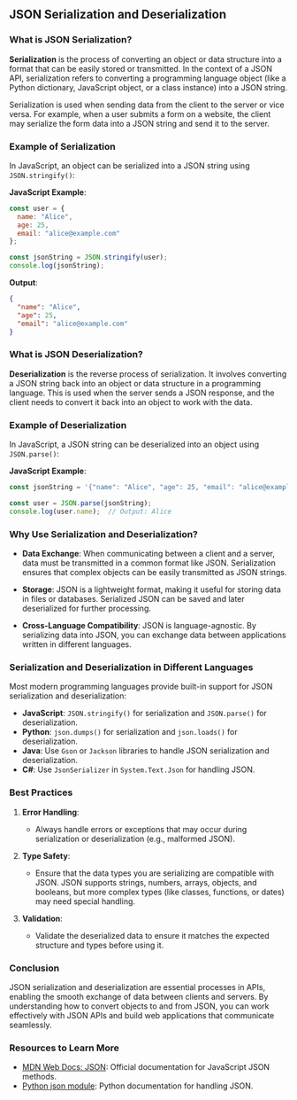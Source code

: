 ## JSON Serialization and Deserialization

### What is JSON Serialization?

**Serialization** is the process of converting an object or data structure into a format that can be easily stored or transmitted. In the context of a JSON API, serialization refers to converting a programming language object (like a Python dictionary, JavaScript object, or a class instance) into a JSON string.

Serialization is used when sending data from the client to the server or vice versa. For example, when a user submits a form on a website, the client may serialize the form data into a JSON string and send it to the server.

### Example of Serialization

In JavaScript, an object can be serialized into a JSON string using `JSON.stringify()`:

**JavaScript Example**:
```javascript
const user = {
  name: "Alice",
  age: 25,
  email: "alice@example.com"
};

const jsonString = JSON.stringify(user);
console.log(jsonString);
```

**Output**:
```json
{
  "name": "Alice",
  "age": 25,
  "email": "alice@example.com"
}
```

### What is JSON Deserialization?

**Deserialization** is the reverse process of serialization. It involves converting a JSON string back into an object or data structure in a programming language. This is used when the server sends a JSON response, and the client needs to convert it back into an object to work with the data.

### Example of Deserialization

In JavaScript, a JSON string can be deserialized into an object using `JSON.parse()`:

**JavaScript Example**:
```javascript
const jsonString = '{"name": "Alice", "age": 25, "email": "alice@example.com"}';

const user = JSON.parse(jsonString);
console.log(user.name);  // Output: Alice
```

### Why Use Serialization and Deserialization?

- **Data Exchange**: When communicating between a client and a server, data must be transmitted in a common format like JSON. Serialization ensures that complex objects can be easily transmitted as JSON strings.
    
- **Storage**: JSON is a lightweight format, making it useful for storing data in files or databases. Serialized JSON can be saved and later deserialized for further processing.
    
- **Cross-Language Compatibility**: JSON is language-agnostic. By serializing data into JSON, you can exchange data between applications written in different languages.
    

### Serialization and Deserialization in Different Languages

Most modern programming languages provide built-in support for JSON serialization and deserialization:

- **JavaScript**: `JSON.stringify()` for serialization and `JSON.parse()` for deserialization.
- **Python**: `json.dumps()` for serialization and `json.loads()` for deserialization.
- **Java**: Use `Gson` or `Jackson` libraries to handle JSON serialization and deserialization.
- **C#**: Use `JsonSerializer` in `System.Text.Json` for handling JSON.

### Best Practices

1. **Error Handling**:
    
    - Always handle errors or exceptions that may occur during serialization or deserialization (e.g., malformed JSON).
2. **Type Safety**:
    
    - Ensure that the data types you are serializing are compatible with JSON. JSON supports strings, numbers, arrays, objects, and booleans, but more complex types (like classes, functions, or dates) may need special handling.
3. **Validation**:
    
    - Validate the deserialized data to ensure it matches the expected structure and types before using it.

### Conclusion

JSON serialization and deserialization are essential processes in APIs, enabling the smooth exchange of data between clients and servers. By understanding how to convert objects to and from JSON, you can work effectively with JSON APIs and build web applications that communicate seamlessly.

### Resources to Learn More

- [MDN Web Docs: JSON](https://developer.mozilla.org/en-US/docs/Web/JavaScript/Reference/Global_Objects/JSON): Official documentation for JavaScript JSON methods.
- [Python json module](https://docs.python.org/3/library/json.html): Python documentation for handling JSON.